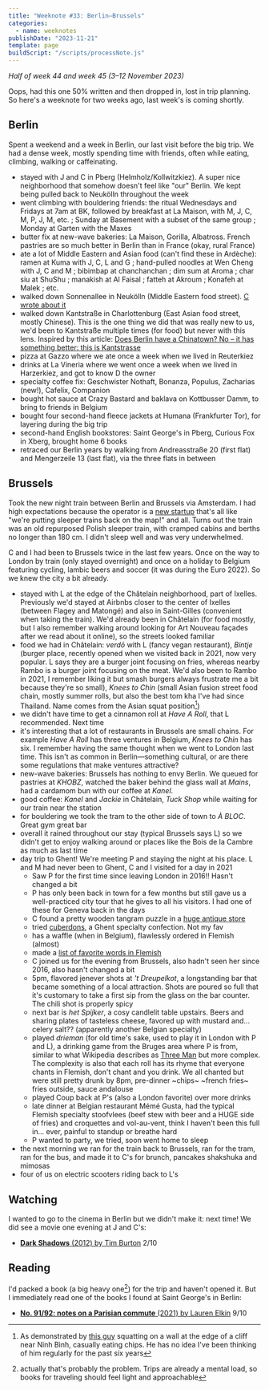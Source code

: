 ```yaml
---
title: "Weeknote #33: Berlin–Brussels"
categories:
  - name: weeknotes
publishDate: "2023-11-21"
template: page
buildScript: "/scripts/processNote.js"
---
```


_Half of week 44 and week 45 (3–12 November 2023)_

Oops, had this one 50% written and then dropped in, lost in trip planning. So here's a weeknote for two weeks ago, last week's is coming shortly.

## Berlin

Spent a weekend and a week in Berlin, our last visit before the big trip. We had a dense week, mostly spending time with friends, often while eating, climbing, walking or caffeinating.

- stayed with J and C in Pberg (Helmholz/Kollwitzkiez). A super nice neighborhood that somehow doesn't feel like "our" Berlin. We kept being pulled back to Neukölln throughout the week
- went climbing with bouldering friends: the ritual Wednesdays and Fridays at 7am at BK, followed by breakfast at La Maison, with M, J, C, M, P, J, M, etc. ; Sunday at Basement with a subset of the same group ; Monday at Garten with the Maxes
- butter fix at new-wave bakeries: La Maison, Gorilla, Albatross. French pastries are so much better in Berlin than in France (okay, rural France)
- ate a lot of Middle Eastern and Asian food (can't find these in Ardèche): ramen at Kuma with J, C, L and G ; hand-pulled noodles at Wen Cheng with J, C and M ; bibimbap at chanchanchan ; dim sum at Aroma ; char siu at ShuShu ; manakish at Al Faisal ; fatteh at Akroum ; Konafeh at Malek ; etc.
- walked down Sonnenallee in Neukölln (Middle Eastern food street). [C wrote about it](https://clarale.com/posts/a-walk-down-the-sonnenallee/)
- walked down Kantstraße in Charlottenburg (East Asian food street, mostly Chinese). This is the one thing we did that was really new to us, we'd been to Kantstraße multiple times (for food) but never with this lens. Inspired by this article: [Does Berlin have a Chinatown? No – it has something better: this is Kantstrasse](https://www.scmp.com/magazines/post-magazine/long-reads/article/3233852/does-berlin-have-chinatown-no-it-has-something-better-kantstrasse)
- pizza at Gazzo where we ate once a week when we lived in Reuterkiez
- drinks at La Vineria where we went once a week when we lived in Harzerkiez, and got to know D the owner
- specialty coffee fix: Geschwister Nothaft, Bonanza, Populus, Zacharias (new!), Cafelix, Companion
- bought hot sauce at Crazy Bastard and baklava on Kottbusser Damm, to bring to friends in Belgium
- bought four second-hand fleece jackets at Humana (Frankfurter Tor), for layering during the big trip
- second-hand English bookstores: Saint George's in Pberg, Curious Fox in Xberg, brought home 6 books
- retraced our Berlin years by walking from Andreasstraße 20 (first flat) and Mengerzeile 13 (last flat), via the three flats in between

## Brussels

Took the new night train between Berlin and Brussels via Amsterdam. I had high expectations because the operator is a [new startup](https://www.europeansleeper.eu/en) that's all like "we're putting sleeper trains back on the map!" and all. Turns out the train was an old repurposed Polish sleeper train, with cramped cabins and berths no longer than 180 cm. I didn't sleep well and was very underwhelmed.

C and I had been to Brussels twice in the last few years. Once on the way to London by train (only stayed overnight) and once on a holiday to Belgium featuring cycling, lambic beers and soccer (it was during the Euro 2022). So we knew the city a bit already.

- stayed with L at the edge of the Châtelain neighborhood, part of Ixelles. Previously we'd stayed at Airbnbs closer to the center of Ixelles (between Flagey and Matongé) and also in Saint-Gilles (convenient when taking the train). We'd already been in Châtelain (for food mostly, but I also remember walking around looking for Art Nouveau façades after we read about it online), so the streets looked familiar
- food we had in Châtelain: _verdō_ with L (fancy vegan restaurant), _Bintje_ (burger place, recently opened when we visited back in 2021, now very popular. L says they are a burger joint focusing on fries, whereas nearby Rambo is a burger joint focusing on the meat. We'd also been to Rambo in 2021, I remember liking it but smash burgers always frustrate me a bit because they're so small), _Knees to Chin_ (small Asian fusion street food chain, mostly summer rolls, but also the best tom kha I've had since Thailand. Name comes from the Asian squat position[^1])
- we didn't have time to get a cinnamon roll at _Have A Roll_, that L recommended. Next time
- it's interesting that a lot of restaurants in Brussels are small chains. For example _Have A Roll_ has three ventures in Belgium, _Knees to Chin_ has six. I remember having the same thought when we went to London last time. This isn't as common in Berlin—something cultural, or are there some regulations that make ventures attractive?
- new-wave bakeries: Brussels has nothing to envy Berlin. We queued for pastries at _KHOBZ_, watched the baker behind the glass wall at _Mains_, had a cardamom bun with our coffee at _Kanel_.
- good coffee: _Kanel_ and _Jackie_ in Châtelain, _Tuck Shop_ while waiting for our train near the station
- for bouldering we took the tram to the other side of town to _À BLOC_. Great gym great bar
- overall it rained throughout our stay (typical Brussels says L) so we didn't get to enjoy walking around or places like the Bois de la Cambre as much as last time
- day trip to Ghent! We're meeting P and staying the night at his place. L and M had never been to Ghent, C and I visited for a day in 2021
  - Saw P for the first time since leaving London in 2016!! Hasn't changed a bit
  - P has only been back in town for a few months but still gave us a well-practiced city tour that he gives to all his visitors. I had one of these for Geneva back in the days
  - C found a pretty wooden tangram puzzle in a [huge antique store](https://www.antiek-depot.com/)
  - tried [cuberdons](https://visit.gent.be/en/cuberdons), a Ghent specialty confection. Not my fav
  - has a waffle (when in Belgium), flawlessly ordered in Flemish (almost)
  - made a [list of favorite words in Flemish](/notes/favorite-words-in-flemish/)
  - C joined us for the evening from Brussels, also hadn't seen her since 2016, also hasn't changed a bit
  - 5pm, flavored jenever shots at _'t Dreupelkot_, a longstanding bar that became something of a local attraction. Shots are poured so full that it's customary to take a first sip from the glass on the bar counter. The chili shot is properly spicy
  - next bar is _het Spijker_, a cosy candlelit table upstairs. Beers and sharing plates of tasteless cheese, favored up with mustard and... celery salt?? (apparently another Belgian specialty)
  - played _drieman_ (for old time's sake, used to play it in London with P and L), a drinking game from the Bruges area where P is from, similar to what Wikipedia describes as [Three Man](https://en.wikipedia.org/wiki/Three_man) but more complex. The complexity is also that each roll has its rhyme that everyone chants in Flemish, don't chant and you drink. We all chanted but were still pretty drunk by 8pm, pre-dinner ~chips~ ~french fries~ fries outside, sauce andalouse
  - played Coup back at P's (also a London favorite) over more drinks
  - late dinner at Belgian restaurant Mémé Gusta, had the typical Flemish specialty stoofvlees (beef stew with beer and a HUGE side of fries) and croquettes and vol-au-vent, think I haven't been this full in... ever, painful to standup or breathe hard
  - P wanted to party, we tried, soon went home to sleep
- the next morning we ran for the train back to Brussels, ran for the tram, ran for the bus, and made it to C's for brunch, pancakes shakshuka and mimosas
- four of us on electric scooters riding back to L's

## Watching

I wanted to go to the cinema in Berlin but we didn't make it: next time! We did see a movie one evening at J and C's:

- [**Dark Shadows** (2012) by Tim Burton](/notes/dark-shadows-by-tim-burton/) 2/10

## Reading

I'd packed a book (a big heavy one[^2]) for the trip and haven't opened it. But I immediately read one of the books I found at Saint George's in Berlin:

- [**No. 91/92: notes on a Parisian commute** (2021) by Lauren Elkin](/notes/no-91-92-notes-on-a-parisian-commute-by-lauren-elkin/) 9/10

[^1]: As demonstrated by [this guy](https://eaudepoisson.com/static/images/20171209-ninh-binh-500-marches-pose-caca.jpg) squatting on a wall at the edge of a cliff near Ninh Bình, casually eating chips. He has no idea I've been thinking of him regularly for the past six years
[^2]: actually that's probably the problem. Trips are already a mental load, so books for traveling should feel light and approachable

